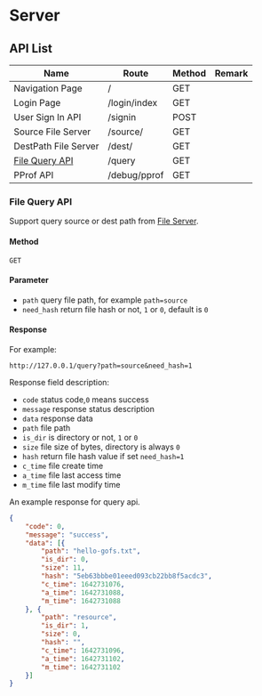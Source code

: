 # Server

## API List

| Name                                  | Route          | Method    | Remark       |
| ------------------------------------- | ---------------| ----------| -------------|
| Navigation Page                       | /              |    GET    |              |
| Login Page                            | /login/index   |    GET    |              |
| User Sign In API                      | /signin        |    POST   |              |
| Source File Server                    | /source/       |    GET    |              |
| DestPath File Server                  | /dest/         |    GET    |              |
| [File Query API](#file-query-api)     | /query         |    GET    |              |
| PProf API                             | /debug/pprof   |    GET    |              |


### File Query API

Support query source or dest path from [File Server](/README.md#file-server).

#### Method

`GET`

#### Parameter

- `path` query file path, for example `path=source`
- `need_hash` return file hash or not, `1` or `0`, default is `0`

#### Response

For example:

```text
http://127.0.0.1/query?path=source&need_hash=1
```

Response field description:

- `code` status code,`0` means success
- `message` response status description
- `data` response data
- `path` file path
- `is_dir` is directory or not, `1` or `0`
- `size` file size of bytes, directory is always `0`
- `hash` return file hash value if set `need_hash=1`
- `c_time` file create time
- `a_time` file last access time
- `m_time` file last modify time

An example response for query api.

```json
{
	"code": 0,
	"message": "success",
	"data": [{
		"path": "hello-gofs.txt",
		"is_dir": 0,
		"size": 11,
		"hash": "5eb63bbbe01eeed093cb22bb8f5acdc3",
		"c_time": 1642731076,
		"a_time": 1642731088,
		"m_time": 1642731088
	}, {
		"path": "resource",
		"is_dir": 1,
		"size": 0,
		"hash": "",
		"c_time": 1642731096,
		"a_time": 1642731102,
		"m_time": 1642731102
	}]
}
```